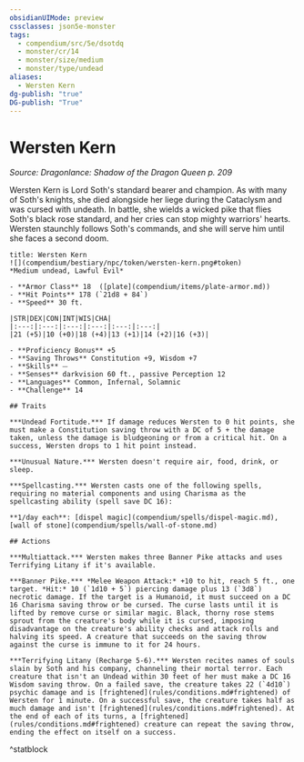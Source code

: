 ```yaml
---
obsidianUIMode: preview
cssclasses: json5e-monster
tags:
  - compendium/src/5e/dsotdq
  - monster/cr/14
  - monster/size/medium
  - monster/type/undead
aliases:
  - Wersten Kern
dg-publish: "true"
DG-publish: "True"
---
```

# Wersten Kern
*Source: Dragonlance: Shadow of the Dragon Queen p. 209*  

Wersten Kern is Lord Soth's standard bearer and champion. As with many of Soth's knights, she died alongside her liege during the Cataclysm and was cursed with undeath. In battle, she wields a wicked pike that flies Soth's black rose standard, and her cries can stop mighty warriors' hearts. Wersten staunchly follows Soth's commands, and she will serve him until she faces a second doom.

```ad-statblock
title: Wersten Kern
![](compendium/bestiary/npc/token/wersten-kern.png#token)
*Medium undead, Lawful Evil*

- **Armor Class** 18  ([plate](compendium/items/plate-armor.md))
- **Hit Points** 178 (`21d8 + 84`)
- **Speed** 30 ft.

|STR|DEX|CON|INT|WIS|CHA|
|:---:|:---:|:---:|:---:|:---:|:---:|
|21 (+5)|10 (+0)|18 (+4)|13 (+1)|14 (+2)|16 (+3)|

- **Proficiency Bonus** +5
- **Saving Throws** Constitution +9, Wisdom +7
- **Skills** ⏤
- **Senses** darkvision 60 ft., passive Perception 12
- **Languages** Common, Infernal, Solamnic
- **Challenge** 14

## Traits

***Undead Fortitude.*** If damage reduces Wersten to 0 hit points, she must make a Constitution saving throw with a DC of 5 + the damage taken, unless the damage is bludgeoning or from a critical hit. On a success, Wersten drops to 1 hit point instead.

***Unusual Nature.*** Wersten doesn't require air, food, drink, or sleep.

***Spellcasting.*** Wersten casts one of the following spells, requiring no material components and using Charisma as the spellcasting ability (spell save DC 16):

**1/day each**: [dispel magic](compendium/spells/dispel-magic.md), [wall of stone](compendium/spells/wall-of-stone.md)

## Actions

***Multiattack.*** Wersten makes three Banner Pike attacks and uses Terrifying Litany if it's available.

***Banner Pike.*** *Melee Weapon Attack:* +10 to hit, reach 5 ft., one target. *Hit:* 10 (`1d10 + 5`) piercing damage plus 13 (`3d8`) necrotic damage. If the target is a Humanoid, it must succeed on a DC 16 Charisma saving throw or be cursed. The curse lasts until it is lifted by remove curse or similar magic. Black, thorny rose stems sprout from the creature's body while it is cursed, imposing disadvantage on the creature's ability checks and attack rolls and halving its speed. A creature that succeeds on the saving throw against the curse is immune to it for 24 hours.

***Terrifying Litany (Recharge 5-6).*** Wersten recites names of souls slain by Soth and his company, channeling their mortal terror. Each creature that isn't an Undead within 30 feet of her must make a DC 16 Wisdom saving throw. On a failed save, the creature takes 22 (`4d10`) psychic damage and is [frightened](rules/conditions.md#frightened) of Wersten for 1 minute. On a successful save, the creature takes half as much damage and isn't [frightened](rules/conditions.md#frightened). At the end of each of its turns, a [frightened](rules/conditions.md#frightened) creature can repeat the saving throw, ending the effect on itself on a success.
```
^statblock